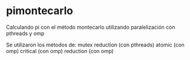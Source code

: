 # pimontecarlo
Calculando pi con el método montecarlo utilizando paralelización con pthreads y omp 

Se utilizaron los métodos de:
  mutex
  reduction (con pthreads)
  atomic (con omp)
  critical (con omp)
  reduction (con omp)

